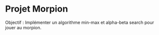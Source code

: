 # **Projet Morpion**

Objectif : Implémenter un algorithme min-max et alpha-beta search pour jouer au morpion.
